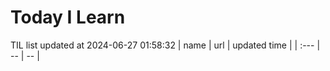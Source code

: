 # Today I Learn 
TIL list updated at 2024-06-27 01:58:32
| name | url | updated time |
| :--- | -- | -- |
